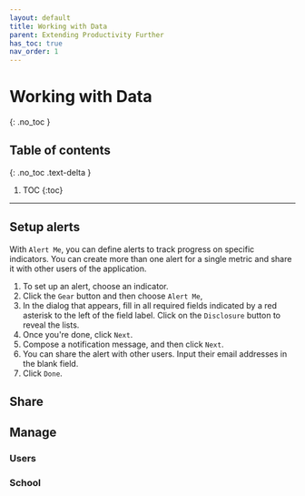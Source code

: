 ```yaml
---
layout: default
title: Working with Data
parent: Extending Productivity Further
has_toc: true
nav_order: 1
---
```


# Working with Data
{: .no_toc }

## Table of contents
{: .no_toc .text-delta }

1. TOC
{:toc}

---

## Setup alerts

With `Alert Me`, you can define alerts to track progress on specific indicators. You can create more than one alert for a single metric and share it with other users of the application.
1. To set up an alert, choose an indicator.
2. Click the `Gear` button and then choose `Alert Me`,
3. In the dialog that appears, fill in all required fields indicated by a red asterisk to the left of the field label. Click on the `Disclosure` button to reveal the lists.
4. Once you're done, click `Next`.
5. Compose a notification message, and then click `Next`.
6. You can share the alert with other users. Input their email addresses in the blank field.
7. Click `Done`.

## Share
## Manage
### Users
### School
